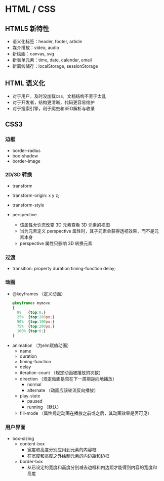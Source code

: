 # HTML / CSS

## HTML5 新特性

  - 语义化标签：header, footer, article
  - 媒介播放：video, audio
  - 新绘画：canvas, svg
  - 新表单元素：time, date, calendar, email
  - 新离线储存：localStorage, sessionStorage


## HTML 语义化

  - 对于用户，及时没加载css，文档结构不至于太乱
  - 对于开发者，结构更清晰，代码更容易维护
  - 对于搜索引擎，利于爬虫和SEO解析与收录


## CSS3

### 边框

  - border-radius
  - box-shadow
  - border-image
  
### 2D/3D 转换

  - transform
  - transform-origin: x y z;
  
  - transform-style
  - perspective
    - 该属性允许您改变 3D 元素查看 3D 元素的视图
    - 当为元素定义 perspective 属性时，其子元素会获得透视效果，而不是元素本身
    - perspective 属性只影响 3D 转换元素

### 过渡

  - transition: property duration timing-function delay;
  
### 动画

  - @keyframes （定义动画）
    ```css
    @keyframes mymove
    {
      0%   {top:0;}
      25%  {top:200px;}
      50%  {top:100px;}
      75%  {top:200px;}
      100% {top:0;}
    }
    ```
  - animation （为elm赋值动画）
    - name
    - duration
    - timing-function
    - delay
    - iteration-count （规定动画被播放的次数）
    - direction （规定动画是否在下一周期逆向地播放）
      - normal
      - alternate （动画应该轮流反向播放）
    - play-state
      - paused
      - running （默认）
    - fill-mode （属性规定动画在播放之前或之后，其动画效果是否可见）

### 用户界面

  - box-sizing
    - content-box
      - 宽度和高度分别应用到元素的内容框
      - 在宽度和高度之外绘制元素的内边距和边框
    - border-box
      - 从已设定的宽度和高度分别减去边框和内边距才能得到内容的宽度和高度

